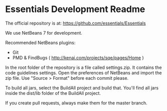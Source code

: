 Essentials Development Readme
=============================

The official repository is at:
https://github.com/essentials/Essentials

We use NetBeans 7 for development.

Recommended NetBeans plugins:

* Git
* PMD & FindBugs ( http://kenai.com/projects/sqe/pages/Home )

In the root folder of the repository is a file called settings.zip. It contains the code guidelines settings. Open the preferences of NetBeans and import the zip file. Use "Source > Format" before each commit please.

To build all jars, select the BuildAll project and build that. You'll find all jars inside the dist/lib folder of the BuildAll project.

If you create pull requests, always make them for the master branch.